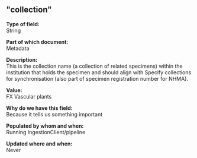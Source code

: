 ## "collection"

**Type of field:**  
String  

**Part of which document:**  
Metadata

**Description:**  
This is the collection name (a collection of related specimens) within the institution that holds the specimen and should align with Specify collections for synchronisation (also part of specimen registration number for NHMA).

**Value:**  
FX Vascular plants

**Why do we have this field:**  
Because it tells us something important  

**Populated by whom and when:**  
Running IngestionClient/pipeline

**Updated where and when:**  
Never
